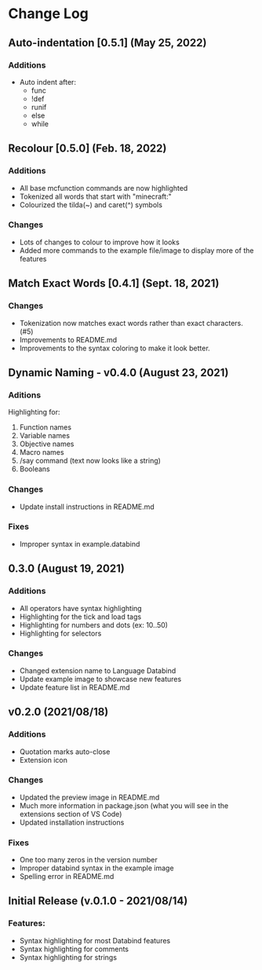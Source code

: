 # Change Log

## Auto-indentation [0.5.1] (May 25, 2022)

### Additions
- Auto indent after: 
  * func
  * !def
  * runif
  * else
  * while

## Recolour [0.5.0] (Feb. 18, 2022)

### Additions
- All base mcfunction commands are now highlighted
- Tokenized all words that start with "minecraft:"
- Colourized the tilda(~) and caret(^) symbols

### Changes
- Lots of changes to colour to improve how it looks
- Added more commands to the example file/image to display more of the features

## Match Exact Words [0.4.1] (Sept. 18, 2021)

### Changes
- Tokenization now matches exact words rather than exact characters. (#5)
- Improvements to README.md
- Improvements to the syntax coloring to make it look better.

## Dynamic Naming - v0.4.0 (August 23, 2021)

### Aditions

Highlighting for:
<ol>
  <li> Function names </li>
  <li> Variable names </li>
  <li>  Objective names </li>
  <li> Macro names </li>
  <li> /say command (text now looks like a string) </li>
  <li> Booleans </li>
</ol>

### Changes
- Update install instructions in README.md

### Fixes
- Improper syntax in example.databind

## 0.3.0 (August 19, 2021)

### Additions
- All operators have syntax highlighting
- Highlighting for the tick and load tags
- Highlighting for numbers and dots (ex: 10..50)
- Highlighting for selectors

### Changes
- Changed extension name to Language Databind
- Update example image to showcase new features
- Update feature list in README.md

## v0.2.0 (2021/08/18)

### Additions
- Quotation marks auto-close
- Extension icon

### Changes
- Updated the preview image in README.md
- Much more information in package.json (what you will see in the extensions section of VS Code)
- Updated installation instructions

### Fixes
- One too many zeros in the version number
- Improper databind syntax in the example image
- Spelling error in README.md

## Initial Release (v.0.1.0 - 2021/08/14)

### Features:
- Syntax highlighting for most Databind features
- Syntax highlighting for comments
- Syntax highlighting for strings
